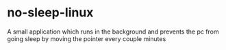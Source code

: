 # no-sleep-linux
A small application which runs in the background and prevents the pc from going sleep by moving the pointer every couple minutes
